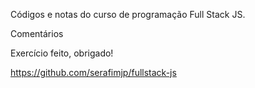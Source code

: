 Códigos e notas do curso de programação Full Stack JS.

Comentários

Exercício feito, obrigado!

https://github.com/serafimjp/fullstack-js
